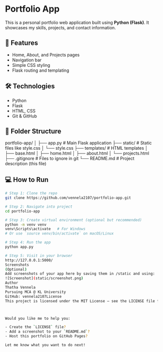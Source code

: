 # Portfolio App

This is a personal portfolio web application built using **Python (Flask)**. It showcases my skills, projects, and contact information.

## 🚀 Features

- Home, About, and Projects pages
- Navigation bar
- Simple CSS styling
- Flask routing and templating

## 🛠 Technologies

- Python
- Flask
- HTML, CSS
- Git & GitHub

## 📂 Folder Structure
portfolio-app/
│
├── app.py # Main Flask application
├── static/ # Static files like style.css
│ └── style.css
├── templates/ # HTML templates
│ ├── base.html
│ ├── home.html
│ ├── about.html
│ └── projects.html
├── .gitignore # Files to ignore in git
└── README.md # Project description (this file)

## 💻 How to Run

```bash
# Step 1: Clone the repo
git clone https://github.com/vennela2107/portfolio-app.git

# Step 2: Navigate into project
cd portfolio-app

# Step 3: Create virtual environment (optional but recommended)
python -m venv venv
venv\Scripts\activate   # For Windows
# Or use `source venv/bin/activate` on macOS/Linux

# Step 4: Run the app
python app.py

# Step 5: Visit in your browser
http://127.0.0.1:5000/
Screenshots
(Optional)
Add screenshots of your app here by saving them in /static and using:
![Screenshot](static/screenshot.png)
Author
Thatha Vennela
Pursuing MCA @ KL University
GitHub: vennela2107License
This project is licensed under the MIT License — see the LICENSE file for details.



Would you like me to help you:

- Create the `LICENSE` file?
- Add a screenshot to your `README.md`?
- Host this portfolio on GitHub Pages?

Let me know what you want to do next!
